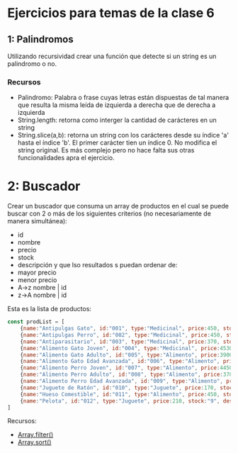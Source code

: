 # Ejercicios para temas de la clase 6

## 1: Palindromos

Utilizando recursividad crear una función que detecte si un string es un palindromo o no.

### Recursos
* Palindromo: Palabra o frase cuyas letras están dispuestas de tal manera que resulta la misma leída de izquierda a derecha que de derecha a izquierda
* String.length: retorna como interger la cantidad de carácteres en un string
* String.slice(a,b): retorna un string con los carácteres desde su índice 'a' hasta el índice 'b'. El primer carácter tien un índice 0. No modifica el string original. Es más complejo pero no hace falta sus otras funcionalidades apra el ejercicio.

# 2: Buscador

Crear un buscador que consuma un array de productos en el cual se puede buscar con 2 o más de los siguientes criterios (no necesariamente de manera simultánea):
* id
* nombre
* precio
* stock
* descripción
y que lso resultados s puedan ordenar de:
* mayor precio
* menor precio
* A->z nombre | id
* z->A nombre | id

Esta es la lista de productos:
```js
const prodList = [
    {name:"Antipulgas Gato", id:"001", type:"Medicinal", price:450, stock:"32", description:"Antipulgas felino Frontline Plus",},
    {name:"Antipulgas Perro", id:"002", type:"Medicinal", price:450, stock:"28", description:"Antipulgas Canino Frontline Plus",},
    {name:"Antiparasitario", id:"003", type:"Medicinal", price:370, stock:"15", description:"Antiparasitario interno Oral Paraqueños",},
    {name:"Alimento Gato Joven", id:"004", type:"Medicinal", price:4530, stock:"18", description:"Alimento para gatos Kitten de Royal Canin",},
    {name:"Alimento Gato Adulto", id:"005", type:"Alimento", price:3900, stock:"27", description:"Alimento para gatos adultos Royal Canin Active Life",},
    {name:"Alimento Gato Edad Avanzada", id:"006", type:"Alimento", price:4620, stock:"15", description:"Alimento para gatos de edad avanzada Royal Canin Mature Consult Stage 1",},
    {name:"Alimento Perro Joven", id:"007", type:"Alimento", price:4450, stock:"22", description:"Alimento para perros jóvenes de tamaño mediano Royal Canin Puppy Medium.",},
    {name:"Alimento Perro Adulto", id:"008", type:"Alimento", price:3780, stock:"24", description:"Alimento para perros adultos de tamaño mediano Royal Canin Adult Medium.",},
    {name:"Alimento Perro Edad Avanzada", id:"009", type:"Alimento", price:4370, stock:"11", description:"Alimento para perros de edad avanzada de tamaño mediano Royal Canin Adgeing",},
    {name:"Juguete de Ratón", id:"010", type:"Juguete", price:170, stock:"10", description:"Un juguete de ratón de plastico y tela hipoalergénicos",},
    {name:"Hueso Comestible", id:"011", type:"Alimento", price:450, stock:"7", description:"12(Doce) unidades de huesos comestibles de cuero para perros",},
    {name:"Pelota", id:"012", type:"Juguete", price:210, stock:"9", description:"Pelota plástica hipoalergénica chillona de mascotas (díametro de 12 cm)",},
]
```

Recursos:
* [Array.filter()](https://developer.mozilla.org/es/docs/Web/JavaScript/Reference/Global_Objects/Array/filter)
* [Array.sort()](https://developer.mozilla.org/es/docs/Web/JavaScript/Reference/Global_Objects/Array/sort)